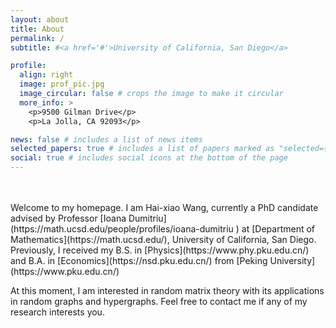 ```yaml
---
layout: about
title: About
permalink: /
subtitle: #<a href='#'>University of California, San Diego</a>

profile:
  align: right
  image: prof_pic.jpg
  image_circular: false # crops the image to make it circular
  more_info: >
    <p>9500 Gilman Drive</p>
    <p>La Jolla, CA 92093</p>

news: false # includes a list of news items
selected_papers: true # includes a list of papers marked as "selected={true}"
social: true # includes social icons at the bottom of the page
---
```


<br />
<br />
Welcome to my homepage. I am Hai-xiao Wang, currently a PhD candidate advised by Professor [Ioana Dumitriu](https://math.ucsd.edu/people/profiles/ioana-dumitriu ) at [Department of Mathematics](https://math.ucsd.edu/), University of California, San Diego. Previously, I received my B.S. in [Physics](https://www.phy.pku.edu.cn/) and B.A. in [Economics](https://nsd.pku.edu.cn/) from [Peking University](https://www.pku.edu.cn/)

At this moment, I am interested in random matrix theory with its applications in random graphs and hypergraphs. Feel free to contact me if any of my research interests you.


 <!-- Write your biography here. Tell the world about yourself. Link to your favorite [subreddit](http://reddit.com). You can put a picture in, too. The code is already in, just name your picture `prof_pic.jpg` and put it in the `img/` folder. -->

 <!-- Put your address / P.O. box / other info right below your picture. You can also disable any of these elements by editing `profile` property of the YAML header of your `_pages/about.md`. Edit `_bibliography/papers.bib` and Jekyll will render your [publications page](/al-folio/publications/) automatically. -->

<!-- Link to your social media connections, too. This theme is set up to use [Font Awesome icons](https://fontawesome.com/) and [Academicons](https://jpswalsh.github.io/academicons/), like the ones below. Add your Facebook, Twitter, LinkedIn, Google Scholar, or just disable all of them. -->

